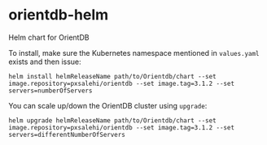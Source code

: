 # orientdb-helm
Helm chart for OrientDB

To install, make sure the Kubernetes namespace mentioned in `values.yaml` exists and then issue:

```
helm install helmReleaseName path/to/Orientdb/chart --set image.repository=pxsalehi/orientdb --set image.tag=3.1.2 --set servers=numberOfServers
```

You can scale up/down the OrientDB cluster using `upgrade`:
```
helm upgrade helmReleaseName path/to/Orientdb/chart --set image.repository=pxsalehi/orientdb --set image.tag=3.1.2 --set servers=differentNumberOfServers
```

